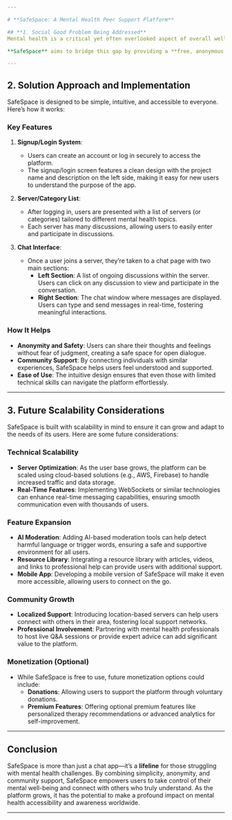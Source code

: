 ```yaml
---

# **SafeSpace: A Mental Health Peer Support Platform**

## **1. Social Good Problem Being Addressed**
Mental health is a critical yet often overlooked aspect of overall well-being. Many individuals struggle with mental issues but lack access to affordable therapy or supportive communities. Stigma and isolation can make it even harder for people to seek help. Traditional mental health resources are often expensive, inaccessible, or impersonal, leaving many feeling unheard and unsupported.

**SafeSpace** aims to bridge this gap by providing a **free, anonymous, and supportive platform** where individuals can connect with others who share similar experiences. By fostering a sense of community and belonging, SafeSpace empowers users to share their stories, seek advice, and find comfort in knowing they’re not alone.

---
```


## **2. Solution Approach and Implementation**
SafeSpace is designed to be simple, intuitive, and accessible to everyone. Here’s how it works:

### **Key Features**
1. **Signup/Login System**:
   - Users can create an account or log in securely to access the platform.
   - The signup/login screen features a clean design with the project name and description on the left side, making it easy for new users to understand the purpose of the app.

2. **Server/Category List**:
   - After logging in, users are presented with a list of servers (or categories) tailored to different mental health topics.
   - Each server has many discussions, allowing users to easily enter and participate in discussions.

3. **Chat Interface**:
   - Once a user joins a server, they’re taken to a chat page with two main sections:
     - **Left Section**: A list of ongoing discussions within the server. Users can click on any discussion to view and participate in the conversation.
     - **Right Section**: The chat window where messages are displayed. Users can type and send messages in real-time, fostering meaningful interactions.

### **How It Helps**
- **Anonymity and Safety**: Users can share their thoughts and feelings without fear of judgment, creating a safe space for open dialogue.
- **Community Support**: By connecting individuals with similar experiences, SafeSpace helps users feel understood and supported.
- **Ease of Use**: The intuitive design ensures that even those with limited technical skills can navigate the platform effortlessly.

---

## **3. Future Scalability Considerations**
SafeSpace is built with scalability in mind to ensure it can grow and adapt to the needs of its users. Here are some future considerations:

### **Technical Scalability**
- **Server Optimization**: As the user base grows, the platform can be scaled using cloud-based solutions (e.g., AWS, Firebase) to handle increased traffic and data storage.
- **Real-Time Features**: Implementing WebSockets or similar technologies can enhance real-time messaging capabilities, ensuring smooth communication even with thousands of users.

### **Feature Expansion**
- **AI Moderation**: Adding AI-based moderation tools can help detect harmful language or trigger words, ensuring a safe and supportive environment for all users.
- **Resource Library**: Integrating a resource library with articles, videos, and links to professional help can provide users with additional support.
- **Mobile App**: Developing a mobile version of SafeSpace will make it even more accessible, allowing users to connect on the go.

### **Community Growth**
- **Localized Support**: Introducing location-based servers can help users connect with others in their area, fostering local support networks.
- **Professional Involvement**: Partnering with mental health professionals to host live Q&A sessions or provide expert advice can add significant value to the platform.

### **Monetization (Optional)**
- While SafeSpace is free to use, future monetization options could include:
  - **Donations**: Allowing users to support the platform through voluntary donations.
  - **Premium Features**: Offering optional premium features like personalized therapy recommendations or advanced analytics for self-improvement.

---

## **Conclusion**
SafeSpace is more than just a chat app—it’s a **lifeline** for those struggling with mental health challenges. By combining simplicity, anonymity, and community support, SafeSpace empowers users to take control of their mental well-being and connect with others who truly understand. As the platform grows, it has the potential to make a profound impact on mental health accessibility and awareness worldwide.

---
